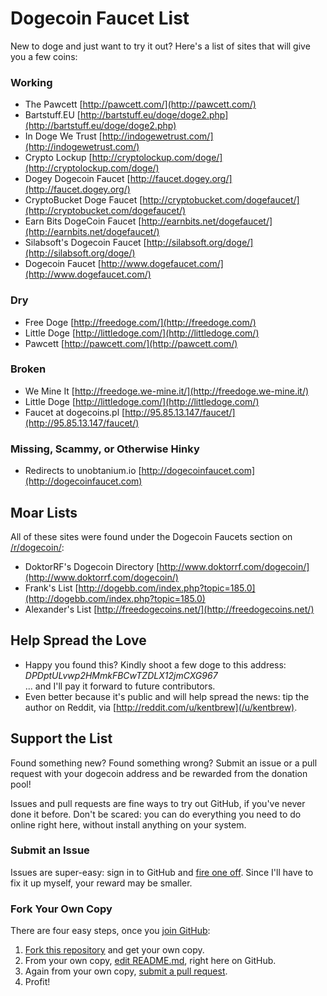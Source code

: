 # Dogecoin Faucet List

New to doge and just want to try it out? Here's a list of sites that will give you a few coins: 

### Working

- The Pawcett [http://pawcett.com/](http://pawcett.com/)
- Bartstuff.EU [http://bartstuff.eu/doge/doge2.php](http://bartstuff.eu/doge/doge2.php)
- In Doge We Trust [http://indogewetrust.com/](http://indogewetrust.com/)
- Crypto Lockup [http://cryptolockup.com/doge/](http://cryptolockup.com/doge/)  
- Dogey Dogecoin Faucet [http://faucet.dogey.org/](http://faucet.dogey.org/)
- CryptoBucket Doge Faucet [http://cryptobucket.com/dogefaucet/](http://cryptobucket.com/dogefaucet/)
- Earn Bits DogeCoin Faucet [http://earnbits.net/dogefaucet/](http://earnbits.net/dogefaucet/)
- Silabsoft's Dogecoin Faucet [http://silabsoft.org/doge/](http://silabsoft.org/doge/)
- Dogecoin Faucet [http://www.dogefaucet.com/](http://www.dogefaucet.com/)

### Dry

- Free Doge [http://freedoge.com/](http://freedoge.com/)
- Little Doge [http://littledoge.com/](http://littledoge.com/)
- Pawcett [http://pawcett.com/](http://pawcett.com/)

### Broken

- We Mine It [http://freedoge.we-mine.it/](http://freedoge.we-mine.it/)
- Little Doge [http://littledoge.com/](http://littledoge.com/)
- Faucet at dogecoins.pl [http://95.85.13.147/faucet/](http://95.85.13.147/faucet/)

### Missing, Scammy, or Otherwise Hinky

- Redirects to unobtanium.io [http://dogecoinfaucet.com](http://dogecoinfaucet.com)

## Moar Lists

All of these sites were found under the Dogecoin Faucets section on [/r/dogecoin/](http://www.reddit.com/r/dogecoin/):

- DoktorRF's Dogecoin Directory [http://www.doktorrf.com/dogecoin/](http://www.doktorrf.com/dogecoin/)
- Frank's List [http://dogebb.com/index.php?topic=185.0](http://dogebb.com/index.php?topic=185.0)
- Alexander's List [http://freedogecoins.net/](http://freedogecoins.net/)

## Help Spread the Love

- Happy you found this? Kindly shoot a few doge to this address:  
_DPDptULvwp2HMmkFBCwTZDLX12jmCXG967_  
... and I'll pay it forward to future contributors.
- Even better because it's public and will help spread the news: tip the author on Reddit, via [http://reddit.com/u/kentbrew](/u/kentbrew). 

## Support the List

Found something new? Found something wrong? Submit an issue or a pull request with your dogecoin address and be rewarded from the donation pool!  

Issues and pull requests are fine ways to try out GitHub, if you've never done it before.  Don't be scared:  you can do everything you need to do online right here, without install anything on your system. 

### Submit an Issue

Issues are super-easy: sign in to GitHub and [fire one off](https://github.com/kentbrew/dogefaucets/issues/new).  Since I'll have to fix it up myself, your reward may be smaller.

### Fork Your Own Copy

There are four easy steps, once you [join GitHub](https://github.com/join):

1. [Fork this repository](https://github.com/kentbrew/dogefaucets/fork) and get your own copy.
2. From your own copy, [edit README.md](https://help.github.com/articles/editing-files), right here on GitHub.  
3. Again from your own copy, [submit a pull request](https://help.github.com/articles/creating-a-pull-request).
4. Profit!

